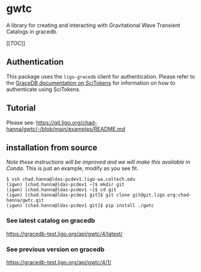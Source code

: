# gwtc

A library for creating and interacting with Gravitational Wave Transient Catalogs in gracedb.

[[_TOC_]]

## Authentication

This package uses the `ligo-gracedb` client for authentication. Please refer to the [GraceDB documentation on SciTokens](https://gracedb.ligo.org/documentation/authentication.html) for information on how to authenticate using SciTokens.

## Tutorial

Please see: https://git.ligo.org/chad-hanna/gwtc/-/blob/main/examples/README.md


## installation from source

*Note these instructions will be improved and we will make this available in Conda*. This is just an example, modify as you see fit.

```
$ ssh chad.hanna@ldas-pcdev1.ligo-wa.caltech.edu
(igwn) [chad.hanna@ldas-pcdev1 ~]$ mkdir git
(igwn) [chad.hanna@ldas-pcdev1 ~]$ cd git
(igwn) [chad.hanna@ldas-pcdev1 git]$ git clone git@git.ligo.org:chad-hanna/gwtc.git
(igwn) [chad.hanna@ldas-pcdev1 git]$ pip install ./gwtc
```

### See latest catalog on gracedb

https://gracedb-test.ligo.org/api/gwtc/4/latest/

### See previous version on gracedb

https://gracedb-test.ligo.org/api/gwtc/4/1/




